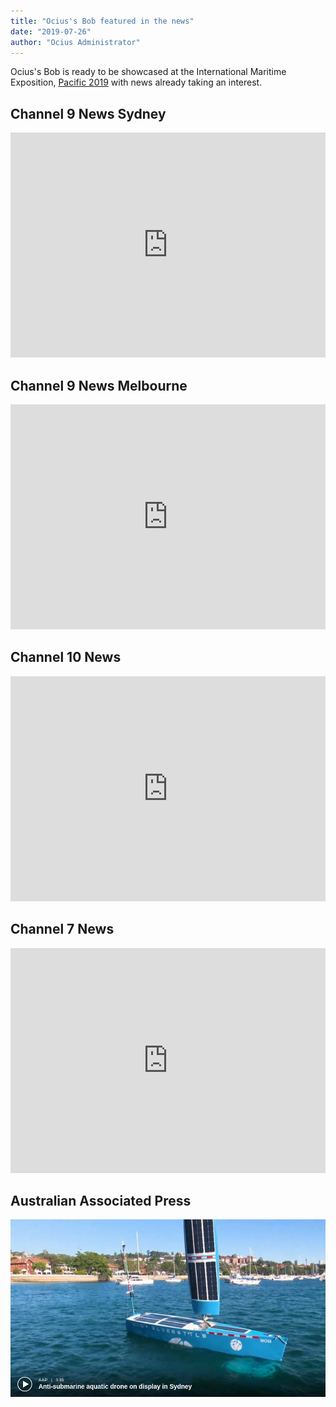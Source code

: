 ```yaml
---
title: "Ocius's Bob featured in the news"
date: "2019-07-26"
author: "Ocius Administrator"
---
```


Ocius's Bob is ready to be showcased at the International Maritime Exposition, [Pacific 2019](https://www.pacificexpo.com.au/) with news already taking an interest.

## Channel 9 News Sydney
<iframe width="100%" style="min-height:360px" src="https://www.youtube.com/embed/6Ni_Y9REScg" frameborder="0" allow="accelerometer; autoplay; encrypted-media; gyroscope; picture-in-picture" allowfullscreen></iframe>

## Channel 9 News Melbourne
<iframe width="100%" style="min-height:360px" src="https://www.youtube.com/embed/QuhHSrkQDJM?start=3" frameborder="0" allow="accelerometer; autoplay; encrypted-media; gyroscope; picture-in-picture" allowfullscreen></iframe>

## Channel 10 News
<iframe width="100%" style="min-height:360px;" src="https://www.youtube.com/embed/PTKfjHhONFg" frameborder="0" allow="accelerometer; autoplay; encrypted-media; gyroscope; picture-in-picture" allowfullscreen></iframe>

## Channel 7 News
<iframe width="100%" style="min-height:360px" src="https://www.youtube.com/embed/V_OZPmkLI_U?start=2" frameborder="0" allow="accelerometer; autoplay; encrypted-media; gyroscope; picture-in-picture" allowfullscreen></iframe>

## Australian Associated Press
[![ ](./Anti-submarine-aquatic-drone-on-display.png)](https://www.news.com.au/video/id-5348771529001-6063735126001/antisubmarine-aquatic-drone-on-display-in-sydney)

